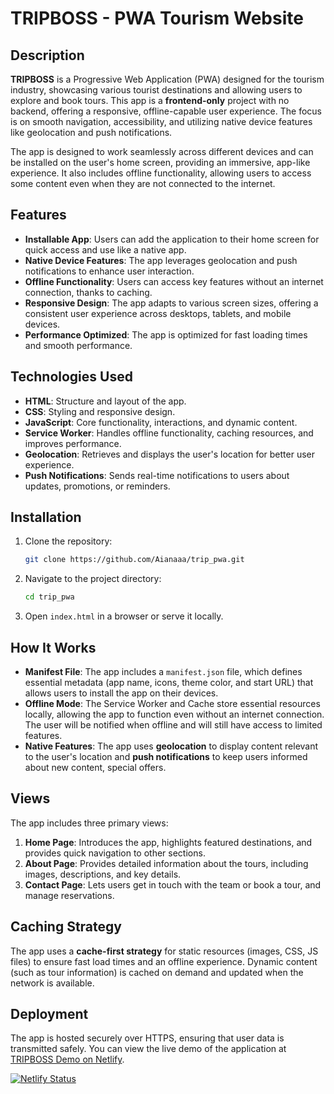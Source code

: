 # TRIPBOSS - PWA Tourism Website

## Description
**TRIPBOSS** is a Progressive Web Application (PWA) designed for the tourism industry, showcasing various tourist destinations and allowing users to explore and book tours. This app is a **frontend-only** project with no backend, offering a responsive, offline-capable user experience. The focus is on smooth navigation, accessibility, and utilizing native device features like geolocation and push notifications.

The app is designed to work seamlessly across different devices and can be installed on the user's home screen, providing an immersive, app-like experience. It also includes offline functionality, allowing users to access some content even when they are not connected to the internet.


## Features
- **Installable App**: Users can add the application to their home screen for quick access and use like a native app.
- **Native Device Features**: The app leverages geolocation and push notifications to enhance user interaction.
- **Offline Functionality**: Users can access key features without an internet connection, thanks to caching.
- **Responsive Design**: The app adapts to various screen sizes, offering a consistent user experience across desktops, tablets, and mobile devices.
- **Performance Optimized**: The app is optimized for fast loading times and smooth performance.

## Technologies Used
- **HTML**: Structure and layout of the app.
- **CSS**: Styling and responsive design.
- **JavaScript**: Core functionality, interactions, and dynamic content.
- **Service Worker**: Handles offline functionality, caching resources, and improves performance.
- **Geolocation**: Retrieves and displays the user's location for better user experience.
- **Push Notifications**: Sends real-time notifications to users about updates, promotions, or reminders.

## Installation
1. Clone the repository:
    ```bash
    git clone https://github.com/Aianaaa/trip_pwa.git
    ```
2. Navigate to the project directory:
    ```bash
    cd trip_pwa
    ```
3. Open `index.html` in a browser or serve it locally.

## How It Works
- **Manifest File**: The app includes a `manifest.json` file, which defines essential metadata (app name, icons, theme color, and start URL) that allows users to install the app on their devices.
- **Offline Mode**: The Service Worker and Cache store essential resources locally, allowing the app to function even without an internet connection. The user will be notified when offline and will still have access to limited features.
- **Native Features**: The app uses **geolocation** to display content relevant to the user's location and **push notifications** to keep users informed about new content, special offers.

## Views
The app includes three primary views:
1. **Home Page**: Introduces the app, highlights featured destinations, and provides quick navigation to other sections.
2. **About Page**: Provides detailed information about the tours, including images, descriptions, and key details.
3. **Contact Page**: Lets users get in touch with the team or book a tour, and manage reservations.

## Caching Strategy
The app uses a **cache-first strategy** for static resources (images, CSS, JS files) to ensure fast load times and an offline experience. Dynamic content (such as tour information) is cached on demand and updated when the network is available.

## Deployment
The app is hosted securely over HTTPS, ensuring that user data is transmitted safely. You can view the live demo of the application at [TRIPBOSS Demo on Netlify](https://my-pwa-trip-project.netlify.app).

[![Netlify Status](https://api.netlify.com/api/v1/badges/7ef7cd79-c912-4156-8cdb-9f3df6939883/deploy-status)](https://app.netlify.com/sites/my-pwa-trip-project/deploys)


